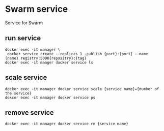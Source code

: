 # Swarm service
Service for Swarm

## run service
```
docker exec -it manager \
 docker service create --replicas 1 -publish {port}:{port} --name {name} registry:5000{repositry}:{tag}
docker exec -it manger docker service ls
```

## scale service
```
docker exec -it manager docker service scale {service name}={number of the service}
dokcer exec -it manager docker service ps
```

## remove service
```
docker exec -it manager docker service rm {service name}
```





